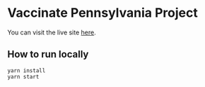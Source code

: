 # Vaccinate Pennsylvania Project

You can visit the live site [here](https://vaccinatepa.org/).

## How to run locally

```
yarn install
yarn start
```
